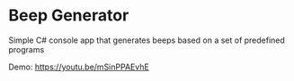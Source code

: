 # Beep Generator
Simple C# console app that generates beeps based on a set of predefined programs

Demo:
https://youtu.be/mSinPPAEvhE
